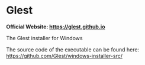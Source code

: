 # Glest

**Official Website: https://glest.github.io**

The Glest installer for Windows

The source code of the executable can be found here: https://github.com/Glest/windows-installer-src/
